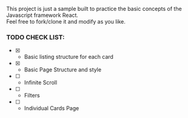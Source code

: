 This project is just a sample built to practice the basic concepts of the Javascript framework React.  
Feel free to fork/clone it and modify as you like.  

### TODO CHECK LIST:
- [x] - Basic listing structure for each card
- [x] - Basic Page Structure and style
- [ ] - Infinite Scroll
- [ ] - Filters
- [ ] - Individual Cards Page
